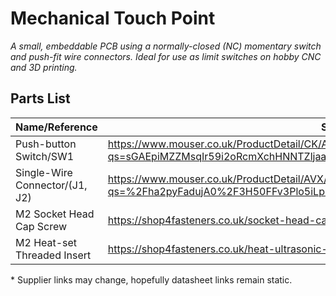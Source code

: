 # Mechanical Touch Point
_A small, embeddable PCB using a normally-closed (NC) momentary switch
and push-fit wire connectors. Ideal for use as limit switches on hobby CNC and
3D printing._

## Parts List
| Name/Reference | Supplier | Datasheet | Quantity |
|--------------------------------|----------------------------------------------------------------------------------------------------------------------------------------|--------------------------------------------------------|----------|
| Push-button Switch/SW1 | https://www.mouser.co.uk/ProductDetail/CK/ATS2D1G-NC-LFS?qs=sGAEpiMZZMsqIr59i2oRcmXchHNNTZljaavd%252BuNBLQw%3D | https://www.ckswitches.com/media/2058/ats.pdf | 1         |
| Single-Wire Connector/(J1, J2) | https://www.mouser.co.uk/ProductDetail/AVX/709296001017006?qs=%2Fha2pyFadujA0%2F3H50FFv3Plo5iLpRwpVWaM5Vwny%252BL6xPx4HRYF6pzqiQFQbtvz | http://datasheets.avx.com/Poke_Home_Single_70-9296.pdf | 2                   |
| M2 Socket Head Cap Screw | https://shop4fasteners.co.uk/socket-head-cap-screws-self-colour-m2-x-6mm.html |  | 2                   |
| M2 Heat-set Threaded Insert | https://shop4fasteners.co.uk/heat-ultrasonic-threaded-inserts-brass-m2-x-4-0mm.html |  | 2                   |

\* Supplier links may change, hopefully datasheet links remain static.
